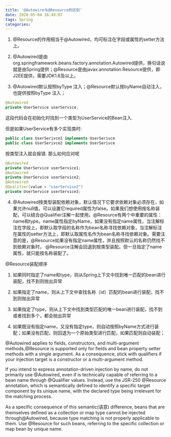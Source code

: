 ```yaml
---
title: '@Autowire与@Resource的区别'
date: 2020-05-04 16:49:07
tags: Spring
categories:
---
```


1. @Resource的作用相当于@Autowired，均可标注在字段或属性的setter方法上。

2. @Autowired是由org.springframework.beans.factory.annotation.Autowired提供，换句话说就是由Spring提供；@Resource是由javax.annotation.Resource提供，即J2EE提供，需要JDK1.6及以上。

3. @Autowired默认按照byType 注入；@Resource默认按byName自动注入，也提供按照byType 注入；

```java
@Autowired
private UserService userService;
```
这段代码会在初始化时找到一个类型为UserService的Bean注入.

但是如果UserService有多个实现类时:
```java
public class UserSerivce1 implements UserSerivce
public class UserSerivce2 implements UserSerivce
```
按类型注入就会报错. 那么如何应对呢
```java
@Autowired
private UserService userService1;
@Autowired
private UserService userService2;
@Autowired
@Qualifier(value = "userService2")
private UserService userService3;
```


4. @Autowired按类型装配依赖对象，默认情况下它要求依赖对象必须存在，如果允许null值，可以设置它required属性为false。如果我们想使用按名称装配，可以结合@Qualifier注解一起使用。@Resource有两个中重要的属性：name和type。name属性指定byName，如果没有指定name属性，当注解标注在字段上，即默认取字段的名称作为bean名称寻找依赖对象，当注解标注在属性的setter方法上，即默认取属性名作为bean名称寻找依赖对象。需要注意的是，@Resource如果没有指定name属性，并且按照默认的名称仍然找不到依赖对象时， @Resource注解会回退到按类型装配。但一旦指定了name属性，就只能按名称装配了。

@Resource装配顺序

1. 如果同时指定了name和type，则从Spring上下文中找到唯一匹配的bean进行装配，找不到则抛出异常

2. 如果指定了name，则从上下文中查找名称（id）匹配的bean进行装配，找不到则抛出异常

3. 如果指定了type，则从上下文中找到类型匹配的唯一bean进行装配，找不到或者找到多个，都会抛出异常

4. 如果既没有指定name，又没有指定type，则自动按照byName方式进行装配；如果没有匹配，则回退为一个原始类型进行匹配，如果匹配则自动装配；

@Autowired applies to fields, constructors, and multi-argument methods,@Resource is supported only for fields and bean property setter methods with a single argument. As a consequence, stick with qualifiers if your injection target is a constructor or a multi-argument method.

If you intend to express annotation-driven injection by name, do not primarily use @Autowired, even if is technically capable of referring to a bean name through @Qualifier values. Instead, use the JSR-250 @Resource annotation, which is semantically defined to identify a specific target component by its unique name, with the declared type being irrelevant for the matching process.

As a specific consequence of this semantic(语意) difference, beans that are themselves defined as a collection or map type cannot be injected through@Autowired, because type matching is not properly applicable to them. Use @Resource for such beans, referring to the specific collection or map bean by unique name.